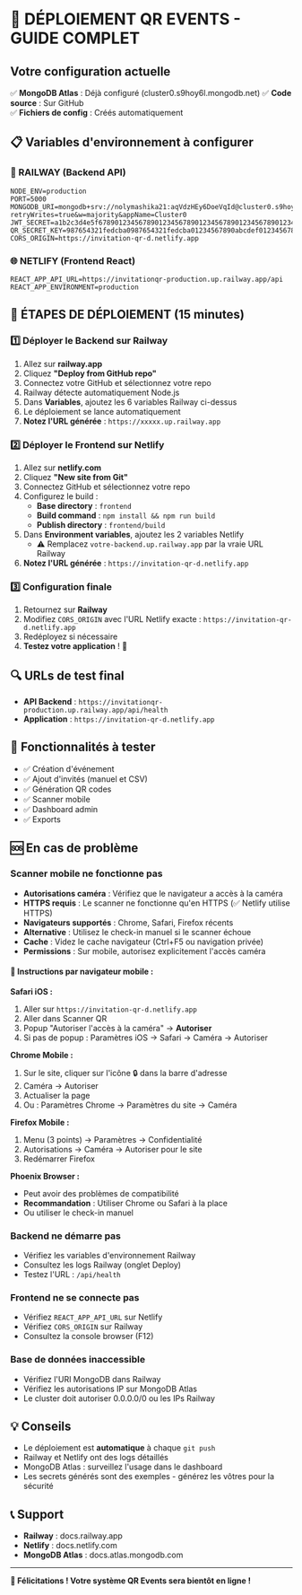 # 🚀 DÉPLOIEMENT QR EVENTS - GUIDE COMPLET

## Votre configuration actuelle
✅ **MongoDB Atlas** : Déjà configuré (cluster0.s9hoy6l.mongodb.net)
✅ **Code source** : Sur GitHub  
✅ **Fichiers de config** : Créés automatiquement

## 📋 Variables d'environnement à configurer

### 🚂 RAILWAY (Backend API)
```
NODE_ENV=production
PORT=5000
MONGODB_URI=mongodb+srv://nolymashika21:aqVdzHEy6DoeVqId@cluster0.s9hoy6l.mongodb.net/qrevents?retryWrites=true&w=majority&appName=Cluster0
JWT_SECRET=a1b2c3d4e5f67890123456789012345678901234567890123456789012345678
QR_SECRET_KEY=987654321fedcba0987654321fedcba01234567890abcdef0123456789012345
CORS_ORIGIN=https://invitation-qr-d.netlify.app
```

### 🌐 NETLIFY (Frontend React)
```
REACT_APP_API_URL=https://invitationqr-production.up.railway.app/api
REACT_APP_ENVIRONMENT=production
```

## 🎯 ÉTAPES DE DÉPLOIEMENT (15 minutes)

### 1️⃣ Déployer le Backend sur Railway
1. Allez sur **railway.app**
2. Cliquez **"Deploy from GitHub repo"**
3. Connectez votre GitHub et sélectionnez votre repo
4. Railway détecte automatiquement Node.js
5. Dans **Variables**, ajoutez les 6 variables Railway ci-dessus
6. Le déploiement se lance automatiquement
7. **Notez l'URL générée** : `https://xxxxx.up.railway.app`

### 2️⃣ Déployer le Frontend sur Netlify  
1. Allez sur **netlify.com**
2. Cliquez **"New site from Git"**
3. Connectez GitHub et sélectionnez votre repo
4. Configurez le build :
   - **Base directory** : `frontend`
   - **Build command** : `npm install && npm run build`
   - **Publish directory** : `frontend/build`
5. Dans **Environment variables**, ajoutez les 2 variables Netlify
   - ⚠️ Remplacez `votre-backend.up.railway.app` par la vraie URL Railway
6. **Notez l'URL générée** : `https://invitation-qr-d.netlify.app`

### 3️⃣ Configuration finale
1. Retournez sur **Railway**
2. Modifiez `CORS_ORIGIN` avec l'URL Netlify exacte : `https://invitation-qr-d.netlify.app`
3. Redéployez si nécessaire
4. **Testez votre application** ! 🎉

## 🔍 URLs de test final
- **API Backend** : `https://invitationqr-production.up.railway.app/api/health`
- **Application** : `https://invitation-qr-d.netlify.app`

## 📱 Fonctionnalités à tester
- ✅ Création d'événement
- ✅ Ajout d'invités (manuel et CSV)
- ✅ Génération QR codes
- ✅ Scanner mobile
- ✅ Dashboard admin
- ✅ Exports

## 🆘 En cas de problème

### Scanner mobile ne fonctionne pas
- **Autorisations caméra** : Vérifiez que le navigateur a accès à la caméra
- **HTTPS requis** : Le scanner ne fonctionne qu'en HTTPS (✅ Netlify utilise HTTPS)
- **Navigateurs supportés** : Chrome, Safari, Firefox récents
- **Alternative** : Utilisez le check-in manuel si le scanner échoue
- **Cache** : Videz le cache navigateur (Ctrl+F5 ou navigation privée)
- **Permissions** : Sur mobile, autorisez explicitement l'accès caméra

#### 📱 Instructions par navigateur mobile :

**Safari iOS :**
1. Aller sur `https://invitation-qr-d.netlify.app`
2. Aller dans Scanner QR
3. Popup "Autoriser l'accès à la caméra" → **Autoriser**
4. Si pas de popup : Paramètres iOS → Safari → Caméra → Autoriser

**Chrome Mobile :**
1. Sur le site, cliquer sur l'icône 🔒 dans la barre d'adresse
2. Caméra → Autoriser
3. Actualiser la page
4. Ou : Paramètres Chrome → Paramètres du site → Caméra

**Firefox Mobile :**
1. Menu (3 points) → Paramètres → Confidentialité
2. Autorisations → Caméra → Autoriser pour le site
3. Redémarrer Firefox

**Phoenix Browser :**
- Peut avoir des problèmes de compatibilité
- **Recommandation** : Utiliser Chrome ou Safari à la place
- Ou utiliser le check-in manuel

### Backend ne démarre pas
- Vérifiez les variables d'environnement Railway
- Consultez les logs Railway (onglet Deploy)
- Testez l'URL : `/api/health`

### Frontend ne se connecte pas
- Vérifiez `REACT_APP_API_URL` sur Netlify
- Vérifiez `CORS_ORIGIN` sur Railway
- Consultez la console browser (F12)

### Base de données inaccessible
- Vérifiez l'URI MongoDB dans Railway
- Vérifiez les autorisations IP sur MongoDB Atlas
- Le cluster doit autoriser 0.0.0.0/0 ou les IPs Railway

## 💡 Conseils
- Le déploiement est **automatique** à chaque `git push`
- Railway et Netlify ont des logs détaillés
- MongoDB Atlas : surveillez l'usage dans le dashboard
- Les secrets générés sont des exemples - générez les vôtres pour la sécurité

## 📞 Support
- **Railway** : docs.railway.app
- **Netlify** : docs.netlify.com  
- **MongoDB Atlas** : docs.atlas.mongodb.com

---

**🎊 Félicitations ! Votre système QR Events sera bientôt en ligne !**
